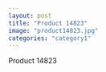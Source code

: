 ```yaml
---
layout: post
title: "Product 14823"
image: "product14823.jpg"
categories: "category1"
---
```

Product 14823
